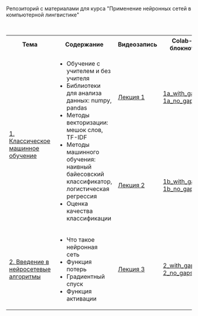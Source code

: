 Репозиторий с материалами для курса "Применение нейронных сетей в компьютерной лингвистике"
<!DOCTYPE html>
<html>
<table>
  <tr>
    <th>Тема</th>
    <th>Содержание</th>
    <th>Видеозапись</th>
    <th>Colab-блокнот</th>
  </tr>
  <tr>
    <td rowspan="2"> <br/><a href="https://github.com/Xeanst/NN_in_compling/tree/main/01_machine_learning">1. Классическое машинное обучение</a></td>
    <td rowspan="2"><ul>
  <li>Обучение с учителем и без учителя</li>
  <li>Библиотеки для анализа данных: numpy, pandas</li>
  <li>Методы векторизации: мешок слов, TF-IDF</li>
  <li>Методы машинного обучения: наивный байесовский классификатор, логистическая регрессия</li>
  <li>Оценка качества классификации</li>
</ul>  </td>
    <td><a href="https://www.youtube.com/watch?v=PG5pnUZOV94&list=PLcsjsqLLSfNDn75oei8ex458TxBK9q5EP&index=1&t=1974s">Лекция 1</a></td>
    <td><a href="https://github.com/Xeanst/NN_in_compling/blob/main/01_machine_learning/1a_machine_learning_with_gaps.ipynb">1a_with_gaps</a><br/><a href="https://github.com/Xeanst/NN_in_compling/blob/main/01_machine_learning/1a_machine_learning_no_gaps.ipynb">1a_no_gaps</a></td>
  </tr>
  <tr>
    <td><a href="https://www.youtube.com/watch?v=biHHoZ6DXSE&list=PLcsjsqLLSfNDn75oei8ex458TxBK9q5EP&index=2&t=2320s">Лекция 2</a></td>
    <td><a href="https://github.com/Xeanst/NN_in_compling/blob/main/01_machine_learning/1b_machine_learning_with_gaps.ipynb">1b_with_gaps</a><br/><a href="https://github.com/Xeanst/NN_in_compling/blob/main/01_machine_learning/1b_machine_learning_no_gaps.ipynb">1b_no_gaps</a></td>
  </tr>
   <tr>
     <td><a href="https://github.com/Xeanst/NN_in_compling/tree/main/02_intro_to_nn">2. Введение в нейросетевые алгоритмы</a></td>
     <td><ul>
  <li>Что такое нейронная сеть</li>
  <li>Функция потерь</li>
  <li>Градиентный спуск</li>
  <li>Функция активации</li>
</ul>  </td>
    <td><a href="https://www.youtube.com/watch?v=kHKrmGqDemM&list=PLcsjsqLLSfNDn75oei8ex458TxBK9q5EP&index=3&t=8s">Лекция 3</a></td>
    <td><a href="https://github.com/Xeanst/NN_in_compling/blob/main/02_intro_to_nn/2_intro_to_neural_networks_with_gaps.ipynb">2_with_gaps</a><br/><a href="https://github.com/Xeanst/NN_in_compling/blob/main/02_intro_to_nn/2_intro_to_neural_networks_no_gaps.ipynb">2_no_gaps</a></td>
  </tr>
</table>
</html>
